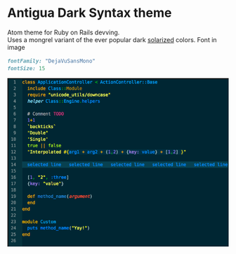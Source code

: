 # Antigua Dark Syntax theme

Atom theme for Ruby on Rails devving.  
Uses a mongrel variant of the ever popular dark [solarized] colors.
Font in image
```ruby
fontFamily: "DejaVuSansMono"
fontSize: 15
```
<!---
Wanted to use relative, but atom breaks
![Antigua](/../assets/antigua.png?raw=true "Yummy!")
-->
![Antigua](https://raw.githubusercontent.com/Epigene/antigua-dark-syntax/assets/antigua.png)

[solarized]: http://ethanschoonover.com/solarized

